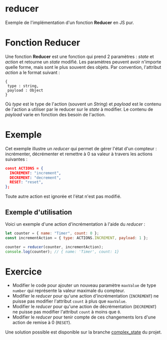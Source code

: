 # reducer

Exemple de l'implémentation d'un fonction **Reducer** en JS pur.

# Fonction Reducer

Une fonction **Reducer** est une fonction qui prend 2 paramètres : _state_ et _action_ et retourne un _state_ modifié.
Les paramètres peuvent avoir n'importe quelle forme, mais sont le plus souvent des objets. Par convention, l'attribut _action_ a le format suivant :

```
{
 type : string,
 payload : Object
}
```

Où _type_ est le type de l'action (souvent un _String_) et _payload_ est le contenu de l'action a utiliser par le reducer sur le _state_ à modifier. Le contenu de _payload_ varie en fonction des besoin de l'action.


# Exemple

Cet exemple illustre un _reducer_ qui permet de gérer l'état d'un compteur : incrémenter, décrémenter et remettre à 0 sa valeur à travers les actions suivantes :

```json
const ACTIONS = {
  INCREMENT: "increment",
  DECREMENT: "decrement",
  RESET: "reset",
};
```

Toute autre action est ignorée et l'état n'est pas modifié.

## Exemple d'utilisation

Voici un exemple d'une action d'incrémentation à l'aide du _reducer_ :

```js
let counter = { name: "Timer", count: 0 };
const incrementAction = { type: ACTIONS.INCREMENT, payload: 1 };

counter = reducer(counter, incrementAction);
console.log(counter); // { name: 'Timer', count: 1}
```


# Exercice

- Modifier le code pour ajouter un nouveau paramètre `maxValue` de type `number` qui représente la valeur maximale du compteur.
- Modifier le _reducer_ pour qu'une action d'incrémentation (`INCREMENT`) ne puisse pas modifier l'attribut `count` à plus que `maxValue`.
- Modifier le _reducer_ pour qu'une action de décrémentation (`DECREMENT`) ne puisse pas modifier l'attribut `count` à moins que `0`.
- Modifier le _reducer_ pour tenir compte de ces changements lors d'une action de remise à 0 (`RESET`).
  
Une solution possible est disponible sur la branche [complex_state](https://github.com/LOG2440/reducer/blob/complex_state/reducer.js) du projet.
